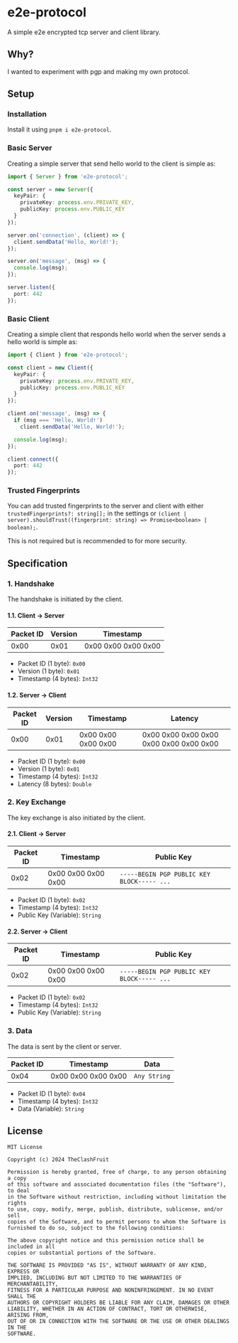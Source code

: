 # e2e-protocol

A simple e2e encrypted tcp server and client library. 

## Why?

I wanted to experiment with pgp and making my own protocol.

## Setup

### Installation

Install it using `pnpm i e2e-protocol`.

### Basic Server

Creating a simple server that send hello world to the client is simple as:

```ts
import { Server } from 'e2e-protocol';

const server = new Server({
  keyPair: {
    privateKey: process.env.PRIVATE_KEY,
    publicKey: process.env.PUBLIC_KEY
  }
});

server.on('connection', (client) => {
  client.sendData('Hello, World!');
});

server.on('message', (msg) => {
  console.log(msg);
});

server.listen({
  port: 442
});
```

### Basic Client

Creating a simple client that responds hello world when the server sends a hello world is simple as:

```ts
import { Client } from 'e2e-protocol';

const client = new Client({
  keyPair: {
    privateKey: process.env.PRIVATE_KEY,
    publicKey: process.env.PUBLIC_KEY
  }
});

client.on('message', (msg) => {
  if (msg === 'Hello, World!')
    client.sendData('Hello, World!');

  console.log(msg);
});

client.connect({
  port: 442
});
```

### Trusted Fingerprints

You can add trusted fingerprints to the server and client with either `trustedFingerprints?: string[];` in the settings or `(client | server).shouldTrust((fingerprint: string) => Promise<boolean> | boolean);`.

This is not required but is recommended to for more security.

## Specification

### 1. Handshake

The handshake is initiated by the client.

#### 1.1. Client -> Server


| Packet ID | Version | Timestamp           |
|-----------|---------|---------------------|
| 0x00      | 0x01    | 0x00 0x00 0x00 0x00 |


* Packet ID (1 byte): `0x00`
* Version (1 byte): `0x01`
* Timestamp (4 bytes): `Int32`

#### 1.2. Server -> Client

| Packet ID | Version | Timestamp           | Latency                                 |
|-----------|---------|---------------------|-----------------------------------------|
| 0x00      | 0x01    | 0x00 0x00 0x00 0x00 | 0x00 0x00 0x00 0x00 0x00 0x00 0x00 0x00 |

* Packet ID (1 byte): `0x00`
* Version (1 byte): `0x01`
* Timestamp (4 bytes): `Int32`
* Latency (8 bytes): `Double`

### 2. Key Exchange

The key exchange is also initiated by the client.

#### 2.1. Client -> Server

| Packet ID | Timestamp                                | Public Key                                 |
|-----------|------------------------------------------|--------------------------------------------|
| 0x02      | 0x00 0x00 0x00 0x00                      | `-----BEGIN PGP PUBLIC KEY BLOCK----- ...` |

* Packet ID (1 byte): `0x02`
* Timestamp (4 bytes): `Int32`
* Public Key (Variable): `String`

#### 2.2. Server -> Client

| Packet ID | Timestamp                                | Public Key                                 |
|-----------|------------------------------------------|--------------------------------------------|
| 0x02      | 0x00 0x00 0x00 0x00                      | `-----BEGIN PGP PUBLIC KEY BLOCK----- ...` |

* Packet ID (1 byte): `0x02`
* Timestamp (4 bytes): `Int32`
* Public Key (Variable): `String`

### 3. Data

The data is sent by the client or server.

| Packet ID | Timestamp                                | Data         |
|-----------|------------------------------------------|--------------|
| 0x04      | 0x00 0x00 0x00 0x00                      | `Any String` |

* Packet ID (1 byte): `0x04`
* Timestamp (4 bytes): `Int32`
* Data (Variable): `String`

## License

```
MIT License

Copyright (c) 2024 TheClashFruit

Permission is hereby granted, free of charge, to any person obtaining a copy
of this software and associated documentation files (the "Software"), to deal
in the Software without restriction, including without limitation the rights
to use, copy, modify, merge, publish, distribute, sublicense, and/or sell
copies of the Software, and to permit persons to whom the Software is
furnished to do so, subject to the following conditions:

The above copyright notice and this permission notice shall be included in all
copies or substantial portions of the Software.

THE SOFTWARE IS PROVIDED "AS IS", WITHOUT WARRANTY OF ANY KIND, EXPRESS OR
IMPLIED, INCLUDING BUT NOT LIMITED TO THE WARRANTIES OF MERCHANTABILITY,
FITNESS FOR A PARTICULAR PURPOSE AND NONINFRINGEMENT. IN NO EVENT SHALL THE
AUTHORS OR COPYRIGHT HOLDERS BE LIABLE FOR ANY CLAIM, DAMAGES OR OTHER
LIABILITY, WHETHER IN AN ACTION OF CONTRACT, TORT OR OTHERWISE, ARISING FROM,
OUT OF OR IN CONNECTION WITH THE SOFTWARE OR THE USE OR OTHER DEALINGS IN THE
SOFTWARE.
```